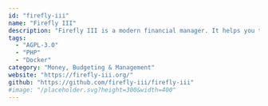 ```yaml
---
id: "firefly-iii"
name: "Firefly III"
description: "Firefly III is a modern financial manager. It helps you to keep track of your money and make budget forecasts. It supports credit cards, has an advanced rule engine and can import data from many banks."
tags:
  - "AGPL-3.0"
  - "PHP"
  - "Docker"
category: "Money, Budgeting & Management"
website: "https://firefly-iii.org/"
github: "https://github.com/firefly-iii/firefly-iii"
#image: "/placeholder.svg?height=300&width=400"
---
```


